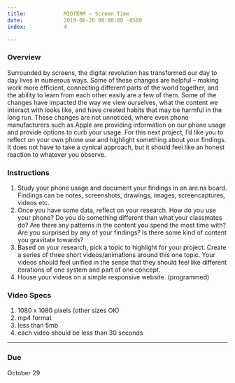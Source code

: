 ```yaml
---
title:            MIDTERM – Screen Time
date:             2019-08-26 00:00:00 -0500
index:            4

---
```


### Overview

Surrounded by screens, the digital revolution has transformed our day to day lives in numerous ways. Some of these changes are helpful – making work more efficient, connecting different parts of the world together, and the ability to learn from each other easily are a few of them. Some of the changes have impacted the way we view ourselves, what the content we interact with looks like, and have created habits that may be harmful in the long run. These changes are not unnoticed, where even phone manufacturers such as Apple are providing information on our phone usage and provide options to curb your usage. For this next project, I’d like you to reflect on your own phone use and highlight something about your findings. It does not have to take a cynical approach, but it should feel like an honest reaction to whatever you observe.

### Instructions

1. Study your phone usage and document your findings in an are.na board. Findings can be notes, screenshots, drawings, images, screencaptures, videos etc.
2. Once you have some data, reflect on your research. How do you use your phone? Do you do something different than what your classmates do? Are there any patterns in the content you spend the most time with? Are you surprised by any of your findings? Is there some kind of content you gravitate towards?
3. Based on your research, pick a topic to highlight for your project. Create a series of three short videos/animations around this one topic. Your videos should feel unified in the sense that they should feel like different iterations of one system and part of one concept.
4. House your videos on a simple responsive website. (programmed)

### Video Specs

1. 1080 x 1080 pixels (other sizes OK)
2. mp4 format
3. less than 5mb
4. each video should be less than 30 seconds

---

### Due

October 29
